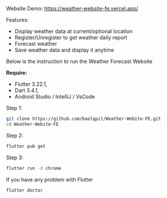 Website Demo: https://weather-website-fe.vercel.app/

Features: 
- Display weather data at current/optional location
- Register/Unregister to get weather daily report
- Forecast weather
- Save weather data and display it anytime

Below is the instruction to run the Weather Forecast Website

**Require:** 
- Flutter 3.22.1,
- Dart 3.4.1,
- Android Studio / IntelliJ / VsCode

Step 1:
```bash
git clone https://github.com/baolqpit/Weather-Webite-FE.git
cd Weather-Webite-FE
```
Step 2:
```bash
flutter pub get
```
Step 3: 
```bash
flutter run -d chrome
```
If you have any problem with Flutter
```bash
flutter doctor
```
